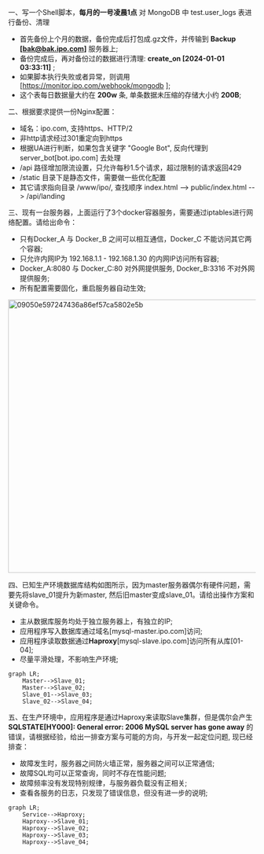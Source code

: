 
一、写一个Shell脚本，**每月的一号凌晨1点** 对 MongoDB 中 test.user_logs 表进行备份、清理
  - 首先备份上个月的数据，备份完成后打包成.gz文件，并传输到 **Backup [bak@bak.ipo.com]** 服务器上;
  - 备份完成后，再对备份过的数据进行清理: **create_on [2024-01-01 03:33:11]** ;
  - 如果脚本执行失败或者异常，则调用 [https://monitor.ipo.com/webhook/mongodb ];
  - 这个表每日数据量大约在 **200w** 条, 单条数据未压缩的存储大小约 **200B**;

二、根据要求提供一份Nginx配置：
  - 域名：ipo.com, 支持https、HTTP/2
  - 非http请求经过301重定向到https
  - 根据UA进行判断，如果包含关键字 "Google Bot", 反向代理到 server_bot[bot.ipo.com] 去处理
  - /api 路径增加限流设置，只允许每秒1.5个请求，超过限制的请求返回429
  - /static 目录下是静态文件，需要做一些优化配置
  - 其它请求指向目录 /www/ipo/, 查找顺序 index.html --> public/index.html --> /api/landing

三、现有一台服务器，上面运行了3个docker容器服务，需要通过iptables进行网络配置。请给出命令：
  - 只有Docker_A 与 Docker_B 之间可以相互通信，Docker_C 不能访问其它两个容器;
  - 只允许内网IP为 192.168.1.1 - 192.168.1.30 的内网IP访问所有容器;
  - Docker_A:8080 与 Docker_C:80 对外网提供服务, Docker_B:3316 不对外网提供服务;
  - 所有配置需要固化，重启服务器自动生效;

<img width="556" alt="09050e597247436a86ef57ca5802e5b" src="https://github.com/housesigma/hr-interview/assets/4161489/7f77ad88-406d-4e10-afe8-802cc5366f1a">

四、已知生产环境数据库结构如图所示，因为master服务器偶尔有硬件问题，需要先将slave_01提升为新master, 然后旧master变成slave_01。请给出操作方案和关键命令。
  - 主从数据库服务均处于独立服务器上，有独立的IP;
  - 应用程序写入数据库通过域名[mysql-master.ipo.com]访问;
  - 应用程序读取数据通过**Haproxy**[mysql-slave.ipo.com]访问所有从库[01-04];
  - 尽量平滑处理，不影响生产环境;

```mermaid
graph LR;
    Master-->Slave_01;
    Master-->Slave_02;
    Slave_01-->Slave_03;
    Slave_02-->Slave_04;
```

五、在生产环境中，应用程序是通过Haproxy来读取Slave集群，但是偶尔会产生 **SQLSTATE[HY000]: General error: 2006 MySQL server has gone away** 的错误，请根据经验，给出一排查方案与可能的方向，与开发一起定位问题, 现已经排查：
  - 故障发生时，服务器之间防火墙正常，服务器之间可以正常通信;
  - 故障SQL均可以正常查询，同时不存在性能问题;
  - 故障频率没有发现特别规律，与服务器负载没有正相关;
  - 查看各服务的日志，只发现了错误信息，但没有进一步的说明;

```mermaid
graph LR;
    Service-->Haproxy;
    Haproxy-->Slave_01;
    Haproxy-->Slave_02;
    Haproxy-->Slave_03;
    Haproxy-->Slave_04;
```

